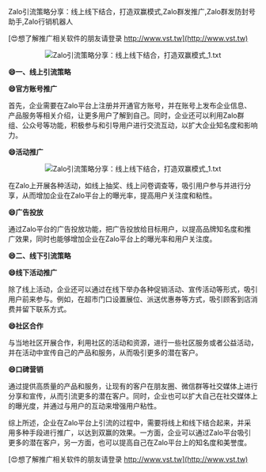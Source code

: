 Zalo引流策略分享：线上线下结合，打造双赢模式,Zalo群发推广,Zalo群发防封号助手,Zalo行销机器人

[😍想了解推广相关软件的朋友请登录 http://www.vst.tw](http://www.vst.tw)

 <center><img src="https://vst.tw/MP4/tuiguang/png/0.png" alt="Zalo引流策略分享：线上线下结合，打造双赢模式_1.txt"></center>

**😄一、线上引流策略**

**😄官方账号推广**

首先，企业需要在Zalo平台上注册并开通官方账号，并在账号上发布企业信息、产品服务等相关介绍，让更多用户了解到自己。同时，企业还可以利用Zalo群组、公众号等功能，积极参与和引导用户进行交流互动，以扩大企业知名度和影响力。

**😄活动推广**

 <center><img src="https://vst.tw/MP4/tuiguang/png/2.png" alt="Zalo引流策略分享：线上线下结合，打造双赢模式_1.txt"></center>

在Zalo上开展各种活动，如线上抽奖、线上问卷调查等，吸引用户参与并进行分享，从而增加企业在Zalo平台上的曝光率，提高用户关注度和粘性。

**😄广告投放**

通过Zalo平台的广告投放功能，把广告投放给目标用户，以提高品牌知名度和推广效果，同时也能够增加企业在Zalo平台上的曝光率和用户关注度。

**😄二、线下引流策略**

**😄线下活动推广**

除了线上活动，企业还可以通过在线下举办各种促销活动、宣传活动等形式，吸引用户前来参与。例如，在超市门口设置展位、派送优惠券等方式，吸引顾客到店消费并留下联系方式。

**😄社区合作**

与当地社区开展合作，利用社区的活动和资源，进行一些社区服务或者公益活动，并在活动中宣传自己的产品和服务，从而吸引更多的潜在客户。

**😄口碑营销**

通过提供高质量的产品和服务，让现有的客户在朋友圈、微信群等社交媒体上进行分享和宣传，从而引流更多的潜在客户。同时，企业也可以扩大自己在社交媒体上的曝光度，并通过与用户的互动来增强用户粘性。

综上所述，企业在Zalo平台上引流的过程中，需要将线上和线下结合起来，并采用多种手段进行推广，以达到双赢的效果。一方面，企业可以通过Zalo平台吸引更多的潜在客户，另一方面，也可以提高自己在Zalo平台上的知名度和美誉度。

[😍想了解推广相关软件的朋友请登录 http://www.vst.tw](http://www.vst.tw)



